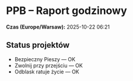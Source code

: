 # PPB – Raport godzinowy
**Czas (Europe/Warsaw):** 2025-10-22 06:21

## Status projektów
- Bezpieczny Pieszy — OK
- Zwolnij przy przejściu — OK
- Odblask ratuje życie — OK

